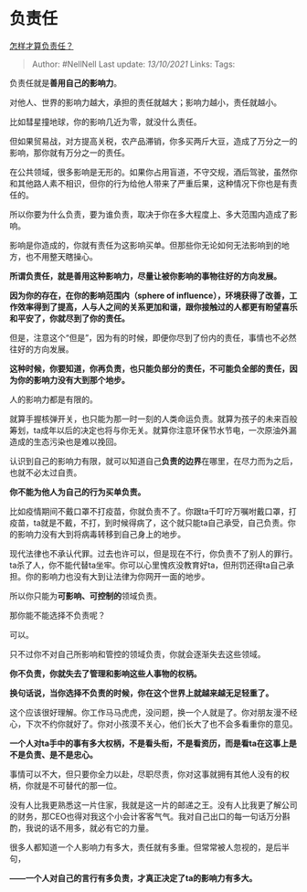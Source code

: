 # 负责任
[怎样才算负责任？](https://www.zhihu.com/question/491309857/answer/2161628913)

> Author: #NellNell 
Last update: *13/10/2021* 
Links:
Tags:  
  

负责任就是**善用自己的影响力**。

对他人、世界的影响力越大，承担的责任就越大；影响力越小，责任就越小。

比如彗星撞地球，你的影响几近为零，就没什么责任。

但如果贸易战，对方提高关税，农产品滞销，你多买两斤大豆，造成了万分之一的影响，那你就有万分之一的责任。

在公共领域，很多影响是无形的。如果你占用盲道，不守交规，酒后驾驶，虽然你和其他路人素不相识，但你的行为给他人带来了严重后果，这种情况下你也是有责任的。

所以你要为什么负责，要为谁负责，取决于你在多大程度上、多大范围内造成了影响。

影响是你造成的，你就有责任为这影响买单。但那些你无论如何无法影响到的地方，也不用整天瞎操心。

**所谓负责任，就是善用这种影响力，尽量让被你影响的事物往好的方向发展。**

**因为你的存在，在你的影响范围内（sphere of influence），环境获得了改善，工作效率得到了提高，人与人之间的关系更加和谐，跟你接触过的人都更有盼望喜乐和平安了，你就尽到了你的责任。**

但是，注意这个“但是”，因为有的时候，即便你尽到了份内的责任，事情也不必然往好的方向发展。

**这种时候，你要知道，你再负责，也只能负部分的责任，不可能负全部的责任，因为你的影响力没有大到那个地步。**

人的影响力都是有限的。

就算手握核弹开关，也只能为那一时一刻的人类命运负责。就算为孩子的未来百般筹划，ta成年以后的决定也将与你无关。就算你注意环保节水节电，一次原油外漏造成的生态污染也是难以挽回。

认识到自己的影响力有限，就可以知道自己**负责的边界**在哪里，在尽力而为之后，也就不必太过自责。

**你不能为他人为自己的行为买单负责。**

比如疫情期间不戴口罩不打疫苗，你就负责不了。你跟ta千叮咛万嘱咐戴口罩，打疫苗，ta就是不戴，不打，到时候得病了，这个就只能ta自己承受，自己负责。你的影响力没有大到将病毒转移到自己身上的地步。

现代法律也不承认代罪。过去也许可以，但是现在不行，你负责不了别人的罪行。ta杀了人，你不能代替ta坐牢。你可以心里愧疚没教育好ta，但刑罚还得ta自己承担。你的影响力也没有大到让法律为你网开一面的地步。

所以你只能为**可影响、可控制的**领域负责。

那你能不能选择不负责呢？

可以。

只不过你不对自己所影响和管控的领域负责，你就会逐渐失去这些领域。

**你不负责，你就失去了管理和影响这些人事物的权柄。**

**换句话说，当你选择不负责的时候，你在这个世界上就越来越无足轻重了。**

这个应该很好理解。你工作马马虎虎，没问题，换一个人就是了。你对朋友漫不经心，下次不约你就好了。你对小孩漠不关心，他们长大了也不会多看重你的意见。

**一个人对ta手中的事有多大权柄，不是看头衔，不是看资历，而是看ta在这事上是不是负责、是不是忠心。**

事情可以不大，但只要你全力以赴，尽职尽责，你对这事就拥有其他人没有的权柄，你就是不可替代的那一位。

没有人比我更熟悉这一片住家，我就是这一片的邮递之王。没有人比我更了解公司的财务，那CEO也得对我这个小会计客客气气。我对自己出口的每一句话万分斟酌，我说的话不用多，就必有它的力量。

很多人都知道一个人影响力有多大，责任就有多重。但常常被人忽视的，是后半句，  

**——一个人对自己的言行有多负责，才真正决定了ta的影响力有多大。**